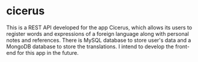# cicerus
This is a REST API developed for the app Cicerus, which allows its users to register words and expressions of a foreign language along with personal notes and references. There is MySQL database to store user's data and a MongoDB database to store the translations. I intend to develop the front-end for this app in the future.
